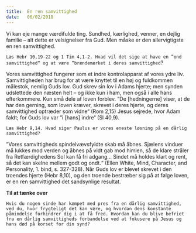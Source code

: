 ```yaml
---
title:  En ren samvittighed
date:   06/02/2018
---
```


Vi kan eje mange værdifulde ting. Sundhed, kærlighed, venner, en dejlig familie – alt dette er velsignelser fra Gud. Men måske er den allervigtigste en ren samvittighed.

`Læs Hebr 10,19-22 og 1 Tim 4,1-2. Hvad vil det sige at have en ”ond samvittighed“ og at være ”brændemærket i deres samvittighed`?

Vores samvittighed fungerer som et indre kontrolapparat af vores ydre liv. Samvittigheden har brug for at være knyttet til en høj og fuldkommen målestok, nemlig Guds lov. Gud skrev sin lov i Adams hjerte; men synden udslettede den næsten helt – og ikke kun i ham, men også i alle hans efterkommere. Kun små dele af loven forblev. ”De [hedningerne] viser, at de har den gerning, som loven kræver, skrevet i deres hjerte, og deres samvittighed optræder som vidne“ (Rom 2,15) Jesus sejrede, hvor Adam faldt; for Guds lov var ”i [hans] indre“ (Sl 40,9).

`Læs Hebr 9,14. Hvad siger Paulus er vores eneste løsning på en dårlig samvittighed?`

”Vores samvittigheds spindelvævsfyldte skab må åbnes. Sjælens vinduer må lukkes mod verden og åbnes på vidt gab mod himlen, så de klare stråler fra Retfærdighedens Sol kan få fri adgang… Sindet må holdes klart og rent, så det kan skelne mellem godt og ondt.“ (Ellen White, Mind, Character, and Personality, 1. bind, s. 327-328). Når Guds lov er blevet skrevet i den troendes hjerte (Hebr 8,10), og den troende bestræber sig på at følge loven, er en ren samvittighed det sandsynlige resultat.

**Til at tænke over**

`Hvis du nogen sinde har kæmpet med pres fra en dårlig samvittighed, ved du, hvor frygteligt det kan være, og hvordan dens konstante påmindelse forhindrer dig i at få fred. Hvordan kan du blive befriet fra en dårlig samvittigheds forbandelse ved at fokusere på Jesus og hans død på korset for din synd?`
